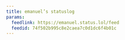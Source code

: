 ```yaml
---
title: emanuel’s statuslog
params:
  feedlink: https://emanuel.status.lol/feed
  feedid: 74f502b995c8e2caea7c0d1dc6f4b01c
---
```

